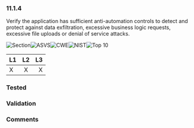 ### 11.1.4 
Verify the application has sufficient anti-automation controls to detect and protect against data exfiltration, excessive business logic requests, excessive file uploads or denial of service attacks.

![Section](https://img.shields.io/badge/V11-green.svg)![ASVS](https://img.shields.io/badge/ASVS-11.1.4-blue.svg)![CWE](https://img.shields.io/badge/CWE--red.svg)![NIST](https://img.shields.io/badge/NIST--important.svg)![Top 10](https://img.shields.io/badge/--lightgray.svg)

| L1| L2| L3|
| --|:--:|-:|
| X | X | X |

### Tested

### Validation

### Comments

        